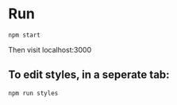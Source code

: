 # Run

```
npm start
```

Then visit localhost:3000

## To edit styles, in a seperate tab:

```
npm run styles
```

